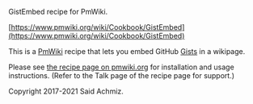 GistEmbed recipe for PmWiki.

[https://www.pmwiki.org/wiki/Cookbook/GistEmbed](https://www.pmwiki.org/wiki/Cookbook/GistEmbed)

This is a [PmWiki](https://www.pmwiki.org) recipe that lets you embed GitHub [Gists](https://gist.github.com/) in a wikipage.

Please see [the recipe page on pmwiki.org](https://www.pmwiki.org/wiki/Cookbook/GistEmbed) for installation and usage instructions. (Refer to the Talk page of the recipe page for support.)

Copyright 2017-2021 Said Achmiz.
